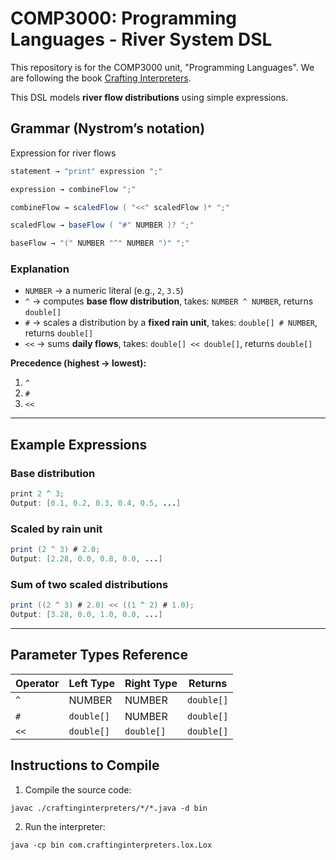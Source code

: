 # COMP3000: Programming Languages - River System DSL

This repository is for the COMP3000 unit, "Programming Languages". We are following the book [Crafting Interpreters](https://craftinginterpreters.com/).

This DSL models **river flow distributions** using simple expressions.

## Grammar (Nystrom’s notation)

Expression for river flows

```java
statement → "print" expression ";"

expression → combineFlow ";"

combineFlow → scaledFlow ( "<<" scaledFlow )* ";"

scaledFlow → baseFlow ( "#" NUMBER )? ";"

baseFlow → "(" NUMBER "^" NUMBER ")" ";"
```

### Explanation

* `NUMBER` → a numeric literal (e.g., `2`, `3.5`)
* `^` → computes **base flow distribution**, takes: `NUMBER ^ NUMBER`, returns `double[]`
* `#` → scales a distribution by a **fixed rain unit**, takes: `double[] # NUMBER`, returns `double[]`
* `<<` → sums **daily flows**, takes: `double[] << double[]`, returns `double[]`

**Precedence (highest → lowest):**

1. `^`
2. `#`
3. `<<`

---

## Example Expressions

### Base distribution

```java
print 2 ^ 3;
Output: [0.1, 0.2, 0.3, 0.4, 0.5, ...]
```

### Scaled by rain unit

```java
print (2 ^ 3) # 2.0;
Output: [2.28, 0.0, 0.8, 0.0, ...]
```

### Sum of two scaled distributions

```java
print ((2 ^ 3) # 2.0) << ((1 ^ 2) # 1.0);
Output: [3.28, 0.0, 1.0, 0.0, ...]
```

---

## Parameter Types Reference

| Operator | Left Type  | Right Type | Returns    |
| -------- | ---------- | ---------- | ---------- |
| `^`      | NUMBER     | NUMBER     | `double[]` |
| `#`      | `double[]` | NUMBER     | `double[]` |
| `<<`     | `double[]` | `double[]` | `double[]` |

## Instructions to Compile

1. Compile the source code:
  ```
  javac ./craftinginterpreters/*/*.java -d bin
  ```
2. Run the interpreter:
  ```
  java -cp bin com.craftinginterpreters.lox.Lox
  ```

